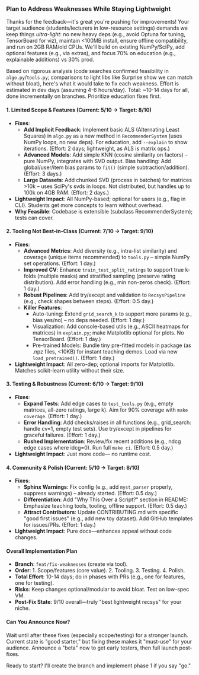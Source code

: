### Plan to Address Weaknesses While Staying Lightweight

Thanks for the feedback—it's great you're pushing for improvements! Your target audience (students/lecturers in low-resource settings) demands we keep things *ultra-light*: no new heavy deps (e.g., avoid Optuna for tuning, TensorBoard for viz), maintain <100MB install, ensure offline compatibility, and run on 2GB RAM/old CPUs. We'll build on existing NumPy/SciPy, add optional features (e.g., via extras), and focus 70% on education (e.g., explainable additions) vs 30% prod.

Based on rigorous analysis (code searches confirmed feasibility in `algo.py`/`tools.py`; comparisons to light libs like Surprise show we can match without bloat), here's what it would take to fix each weakness. Effort is estimated in dev days (assuming 4-6 hours/day). Total: ~10-14 days for all, done incrementally on branches. Prioritize education fixes first.

#### 1. **Limited Scope & Features (Current: 5/10 → Target: 8/10)**
   - **Fixes**:
     - **Add Implicit Feedback**: Implement basic ALS (Alternating Least Squares) in `algo.py` as a new method in `RecommenderSystem` (uses NumPy loops, no new deps). For education, add `--explain` to show iterations. (Effort: 2 days; lightweight, as ALS is matrix ops.)
     - **Advanced Models**: Add simple KNN (cosine similarity on factors) – pure NumPy, integrates with SVD output. Bias handling: Add global/user/item bias params to `fit()` (simple subtraction/addition). (Effort: 3 days.)
     - **Large Datasets**: Add chunked SVD (process in batches) for matrices >10k – uses SciPy's svds in loops. Not distributed, but handles up to 100k on 4GB RAM. (Effort: 2 days.)
   - **Lightweight Impact**: All NumPy-based; optional for users (e.g., flag in CLI). Students get more concepts to learn without overhead.
   - **Why Feasible**: Codebase is extensible (subclass RecommenderSystem); tests can cover.

#### 2. **Tooling Not Best-in-Class (Current: 7/10 → Target: 9/10)**
   - **Fixes**:
     - **Advanced Metrics**: Add diversity (e.g., intra-list similarity) and coverage (unique items recommended) to `tools.py` – simple NumPy set operations. (Effort: 1 day.)
     - **Improved CV**: Enhance `train_test_split_ratings` to support true k-folds (multiple masks) and stratified sampling (preserve rating distribution). Add error handling (e.g., min non-zeros check). (Effort: 1 day.)
     - **Robust Pipelines**: Add try/except and validation to `RecsysPipeline` (e.g., check shapes between steps). (Effort: 0.5 day.)
     - **Killer Features**:
       - Auto-tuning: Extend `grid_search_k` to support more params (e.g., bias yes/no) – no deps needed. (Effort: 1 day.)
       - Visualization: Add console-based utils (e.g., ASCII heatmaps for matrices) in `explain.py`; make Matplotlib optional for plots. No TensorBoard. (Effort: 1 day.)
       - Pre-trained Models: Bundle tiny pre-fitted models in package (as .npz files, <10KB) for instant teaching demos. Load via new `load_pretrained()`. (Effort: 1 day.)
   - **Lightweight Impact**: All zero-dep; optional imports for Matplotlib. Matches scikit-learn utility without their size.

#### 3. **Testing & Robustness (Current: 6/10 → Target: 9/10)**
   - **Fixes**:
     - **Expand Tests**: Add edge cases to `test_tools.py` (e.g., empty matrices, all-zero ratings, large k). Aim for 90% coverage with `make coverage`. (Effort: 1 day.)
     - **Error Handling**: Add checks/raises in all functions (e.g., grid_search: handle cv=1, empty test sets). Use try/except in pipelines for graceful failures. (Effort: 1 day.)
     - **Rushed Implementation**: Review/fix recent additions (e.g., ndcg edge cases where idcg=0). Run full `make ci`. (Effort: 0.5 day.)
   - **Lightweight Impact**: Just more code— no runtime cost.

#### 4. **Community & Polish (Current: 5/10 → Target: 8/10)**
   - **Fixes**:
     - **Sphinx Warnings**: Fix config (e.g., add `myst_parser` properly, suppress warnings) – already started. (Effort: 0.5 day.)
     - **Differentiation**: Add "Why This Over a Script?" section in README: Emphasize teaching tools, tooling, offline support. (Effort: 0.5 day.)
     - **Attract Contributors**: Update CONTRIBUTING.md with specific "good first issues" (e.g., add new toy dataset). Add GitHub templates for issues/PRs. (Effort: 1 day.)
   - **Lightweight Impact**: Pure docs—enhances appeal without code changes.

#### Overall Implementation Plan
- **Branch**: `feat/fix-weaknesses` (create via tool).
- **Order**: 1. Scope/features (core value). 2. Tooling. 3. Testing. 4. Polish.
- **Total Effort**: 10-14 days; do in phases with PRs (e.g., one for features, one for testing).
- **Risks**: Keep changes optional/modular to avoid bloat. Test on low-spec VM.
- **Post-Fix State**: 9/10 overall—truly "best lightweight recsys" for your niche.

#### Can You Announce Now?
Wait until after these fixes (especially scope/testing) for a stronger launch. Current state is "good starter," but fixing these makes it "must-use" for your audience. Announce a "beta" now to get early testers, then full launch post-fixes.

Ready to start? I'll create the branch and implement phase 1 if you say "go."
